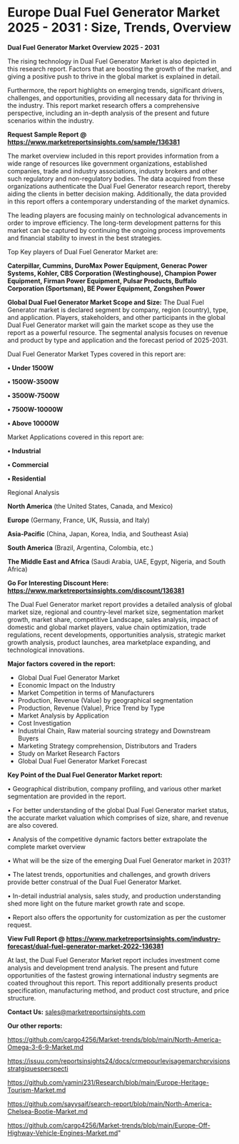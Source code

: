  # Europe Dual Fuel Generator Market 2025 - 2031 : Size, Trends, Overview

<Strong> Dual Fuel Generator Market Overview 2025 - 2031</strong>

The rising technology in Dual Fuel Generator Market is also depicted in this research report. Factors that are boosting the growth of the market, and giving a positive push to thrive in the global market is explained in detail.

Furthermore, the report highlights on emerging trends, significant drivers, challenges, and opportunities, providing all necessary data for thriving in the industry. This report market research offers a comprehensive perspective, including an in-depth analysis of the present and future scenarios within the industry.

<strong>Request Sample Report @ <a href=https://www.marketreportsinsights.com/sample/136381>https://www.marketreportsinsights.com/sample/136381</a></strong>

The market overview included in this report provides information from a wide range of resources like government organizations, established companies, trade and industry associations, industry brokers and other such regulatory and non-regulatory bodies. The data acquired from these organizations authenticate the Dual Fuel Generator research report, thereby aiding the clients in better decision making. Additionally, the data provided in this report offers a contemporary understanding of the market dynamics.

The leading players are focusing mainly on technological advancements in order to improve efficiency. The long-term development patterns for this market can be captured by continuing the ongoing process improvements and financial stability to invest in the best strategies.

Top Key players of Dual Fuel Generator Market are:

<strong>Caterpillar, Cummins, DuroMax Power Equipment, Generac Power Systems, Kohler, CBS Corporation (Westinghouse), Champion Power Equipment, Firman Power Equipment, Pulsar Products, Buffalo Corporation (Sportsman), BE Power Equipment, Zongshen Power</strong>

<strong><b>Global Dual Fuel Generator Market Scope and Size:</b></strong>
The Dual Fuel Generator market is declared segment by company, region (country), type, and application. Players, stakeholders, and other participants in the global Dual Fuel Generator market will gain the market scope as they use the report as a powerful resource. The segmental analysis focuses on revenue and product by type and application and the forecast period of 2025-2031.

Dual Fuel Generator Market Types covered in this report are:

<strong>• Under 1500W

• 1500W-3500W

• 3500W-7500W

• 7500W-10000W

• Above 10000W</strong>

Market Applications covered in this report are:

<strong>• Industrial

• Commercial

• Residential</strong> 

Regional Analysis

<strong>North America</strong> (the United States, Canada, and Mexico)

<strong>Europe</strong> (Germany, France, UK, Russia, and Italy)

<strong>Asia-Pacific</strong> (China, Japan, Korea, India, and Southeast Asia)

<strong>South America</strong> (Brazil, Argentina, Colombia, etc.)

<strong>The Middle East and Africa</strong> (Saudi Arabia, UAE, Egypt, Nigeria, and South Africa)

<strong>Go For Interesting Discount Here: <a href=https://www.marketreportsinsights.com/discount/136381>https://www.marketreportsinsights.com/discount/136381</a></strong>

The Dual Fuel Generator market report provides a detailed analysis of global market size, regional and country-level market size, segmentation market growth, market share, competitive Landscape, sales analysis, impact of domestic and global market players, value chain optimization, trade regulations, recent developments, opportunities analysis, strategic market growth analysis, product launches, area marketplace expanding, and technological innovations.

<strong><b>Major factors covered in the report:</b></strong>
<ul>
  <li>Global Dual Fuel Generator Market </li>
  <li>Economic Impact on the Industry</li>
  <li>Market Competition in terms of Manufacturers</li>
  <li>Production, Revenue (Value) by geographical segmentation</li>
  <li>Production, Revenue (Value), Price Trend by Type</li>
  <li>Market Analysis by Application</li>
  <li>Cost Investigation</li>
  <li>Industrial Chain, Raw material sourcing strategy and Downstream Buyers</li>
  <li>Marketing Strategy comprehension, Distributors and Traders</li>
  <li>Study on Market Research Factors</li>
  <li>Global Dual Fuel Generator Market Forecast</li>
</ul>

<strong><b>Key Point of the Dual Fuel Generator Market report:</b></strong>

• Geographical distribution, company profiling, and various other market segmentation are provided in the report.

• For better understanding of the global Dual Fuel Generator market status, the accurate market valuation which comprises of size, share, and revenue are also covered.

• Analysis of the competitive dynamic factors better extrapolate the complete market overview

• What will be the size of the emerging Dual Fuel Generator market in 2031?

• The latest trends, opportunities and challenges, and growth drivers provide better construal of the Dual Fuel Generator Market.

• In-detail industrial analysis, sales study, and production understanding shed more light on the future market growth rate and scope.

• Report also offers the opportunity for customization as per the customer request.

<strong><b>View Full Report @ <a href=https://www.marketreportsinsights.com/industry-forecast/dual-fuel-generator-market-2022-136381>https://www.marketreportsinsights.com/industry-forecast/dual-fuel-generator-market-2022-136381</a></b></strong>


At last, the Dual Fuel Generator Market report includes investment come analysis and development trend analysis. The present and future opportunities of the fastest growing international industry segments are coated throughout this report. This report additionally presents product specification, manufacturing method, and product cost structure, and price structure.

<strong>Contact Us:</strong>
sales@marketreportsinsights.com

<strong>Our other reports:</strong>

<a href=https://github.com/cargo4256/Market-trends/blob/main/North-America-Omega-3-6-9-Market.md>https://github.com/cargo4256/Market-trends/blob/main/North-America-Omega-3-6-9-Market.md</a>

<a href=https://issuu.com/reportsinsights24/docs/crmepourlevisagemarchprvisionsstratgiquesperspecti>https://issuu.com/reportsinsights24/docs/crmepourlevisagemarchprvisionsstratgiquesperspecti</a>

<a href=https://github.com/yamini231/Research/blob/main/Europe-Heritage-Tourism-Market.md>https://github.com/yamini231/Research/blob/main/Europe-Heritage-Tourism-Market.md</a>

<a href=https://github.com/sayysaif/search-report/blob/main/North-America-Chelsea-Bootie-Market.md>https://github.com/sayysaif/search-report/blob/main/North-America-Chelsea-Bootie-Market.md</a>

<a href=https://github.com/cargo4256/Market-trends/blob/main/Europe-Off-Highway-Vehicle-Engines-Market.md>https://github.com/cargo4256/Market-trends/blob/main/Europe-Off-Highway-Vehicle-Engines-Market.md</a>"
